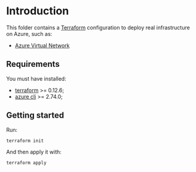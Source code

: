 # Introduction

This folder contains a [Terraform](https://terraform.io) configuration to deploy real infrastructure on Azure, such as:

- [Azure Virtual Network](https://learn.microsoft.com/en-us/azure/virtual-network/virtual-networks-overview)

## Requirements

You must have installed:

- [terraform](https://developer.hashicorp.com/terraform/install) >= 0.12.6;
- [azure cli](https://learn.microsoft.com/en-us/cli/azure/install-azure-cli?view=azure-cli-latest) >= 2.74.0;

## Getting started

Run:

```bash
terraform init
```

And then apply it with:

```bash
terraform apply
```